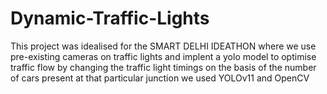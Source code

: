 # Dynamic-Traffic-Lights
This project was idealised for the SMART DELHI IDEATHON where we use pre-existing cameras on traffic lights and implent a yolo model to optimise traffic flow by changing the traffic light timings on the basis of the number of cars present at that particular junction
we used YOLOv11 and OpenCV
